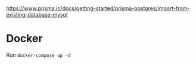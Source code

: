 # 
https://www.prisma.io/docs/getting-started/prisma-postgres/import-from-existing-database-mysql

# Docker 

Run `docker-compose up -d`

